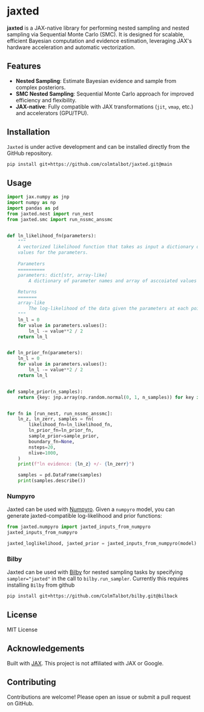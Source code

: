 # jaxted

**jaxted** is a JAX-native library for performing nested sampling and nested sampling via Sequential Monte Carlo (SMC). It is designed for scalable, efficient Bayesian computation and evidence estimation, leveraging JAX's hardware acceleration and automatic vectorization.

## Features

- **Nested Sampling**: Estimate Bayesian evidence and sample from complex posteriors.
- **SMC Nested Sampling**: Sequential Monte Carlo approach for improved efficiency and flexibility.
- **JAX-native**: Fully compatible with JAX transformations (`jit`, `vmap`, etc.) and accelerators (GPU/TPU).

## Installation

`Jaxted` is under active development and can be installed directly from the GitHub repository.

```bash
pip install git+https://github.com/colmtalbot/jaxted.git@main
```

## Usage

```python
import jax.numpy as jnp
import numpy as np
import pandas as pd
from jaxted.nest import run_nest
from jaxted.smc import run_nssmc_anssmc


def ln_likelihood_fn(parameters):
    """
    A vectorized likelihood function that takes as input a dictionary of
    values for the parameters.
    
    Parameters
    ==========
    parameters: dict[str, array-like]
        A dictionary of parameter names and array of asccoiated values

    Returns
    =======
    array-like
        The log-likelihood of the data given the parameters at each point
    """
    ln_l = 0
    for value in parameters.values():
        ln_l -= value**2 / 2
    return ln_l


def ln_prior_fn(parameters):
    ln_l = 0
    for value in parameters.values():
        ln_l -= value**2 / 2
    return ln_l


def sample_prior(n_samples):
    return {key: jnp.array(np.random.normal(0, 1, n_samples)) for key in ["a", "b"]}


for fn in [run_nest, run_nssmc_anssmc]:
    ln_z, ln_zerr, samples = fn(
        likelihood_fn=ln_likelihood_fn,
        ln_prior_fn=ln_prior_fn,
        sample_prior=sample_prior,
        boundary_fn=None,
        nsteps=20,
        nlive=1000,
    )
    print(f"ln evidence: {ln_z} +/- {ln_zerr}")

    samples = pd.DataFrame(samples)
    print(samples.describe())
```

### Numpyro

Jaxted can be used with [Numpyro](https://num.pyro.ai/en/latest/index.html#introductory-tutorials).
Given a `numpyro` model, you can generate jaxted-compatible log-likelihood and prior functions:

```python
from jaxted.numpyro import jaxted_inputs_from_numpyro
jaxted_inputs_from_numpyro

jaxted_loglikelihood, jaxted_prior = jaxted_inputs_from_numpyro(model)
```

### Bilby

Jaxted can be used with [Bilby](https://github.com/bilby-dev/bilby) for nested sampling tasks by specifying `sampler="jaxted"` in the call to `bilby.run_sampler`. Currently this requires installing `Bilby` from github

```bash
pip install git+https://github.com/ColmTalbot/bilby.git@bilback
```

## License

MIT License

## Acknowledgements

Built with [JAX](https://github.com/google/jax).
This project is not affiliated with JAX or Google.

## Contributing

Contributions are welcome! Please open an issue or submit a pull request on GitHub.